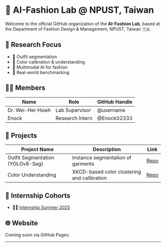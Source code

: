 # 🧵 AI-Fashion Lab @ NPUST, Taiwan

Welcome to the official GitHub organization of the **AI-Fashion Lab**, based at the Department of Fashion Design & Management, NPUST, Taiwan 🇹🇼.

## 🔬 Research Focus
- 👕 Outfit segmentation
- 🎨 Color calibration & understanding
- 🤖 Multimodal AI for fashion
- 📸 Real-world benchmarking

## 🧑‍🎓 Members
| Name             | Role          | GitHub Handle      |
|------------------|---------------|--------------------|
| Dr. Wei-Her Hsieh | Lab Supervisor | @username         |
| Enock             | Research Intern | @Enock02333       |

## 📂 Projects
| Project Name                         | Description                                      | Link |
|-------------------------------------|--------------------------------------------------|------|
| Outfit Segmentation (YOLOv8-Seg)    | Instance segmentation of garments               | [Repo](https://github.com/ai-fashion-lab-npust/project-outfit-segmentation) |
| Color Understanding                 | XKCD-based color clustering and calibration      | [Repo](https://github.com/ai-fashion-lab-npust/project-color-detection) |

## 📅 Internship Cohorts
- 🧑‍🎓 [Internship Summer 2025](https://github.com/ai-fashion-lab-npust/internship-2025-summer)

## 🌐 Website
Coming soon via GitHub Pages.

---
